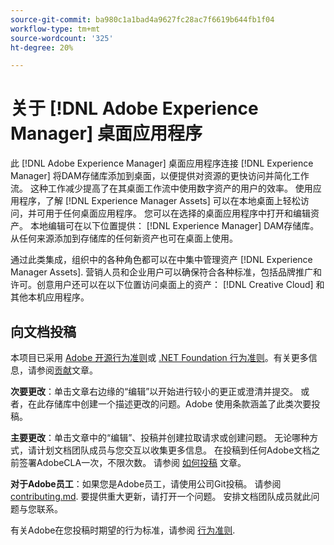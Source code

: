 ```yaml
---
source-git-commit: ba980c1a1bad4a9627fc28ac7f6619b644fb1f04
workflow-type: tm+mt
source-wordcount: '325'
ht-degree: 20%

---
```

# 关于 [!DNL Adobe Experience Manager] 桌面应用程序

此 [!DNL Adobe Experience Manager] 桌面应用程序连接 [!DNL Experience Manager] 将DAM存储库添加到桌面，以便提供对资源的更快访问并简化工作流。 这种工作减少提高了在其桌面工作流中使用数字资产的用户的效率。 使用应用程序，了解 [!DNL Experience Manager Assets] 可以在本地桌面上轻松访问，并可用于任何桌面应用程序。 您可以在选择的桌面应用程序中打开和编辑资产。 本地编辑可在以下位置提供： [!DNL Experience Manager] DAM存储库。 从任何来源添加到存储库的任何新资产也可在桌面上使用。

通过此类集成，组织中的各种角色都可以在中集中管理资产 [!DNL Experience Manager Assets]. 营销人员和企业用户可以确保符合各种标准，包括品牌推广和许可。创意用户还可以在以下位置访问桌面上的资产： [!DNL Creative Cloud] 和其他本机应用程序。

## 向文档投稿

本项目已采用 [Adobe 开源行为准则](code-of-conduct.md)或 [.NET Foundation 行为准则](https://dotnetfoundation.org/about/policies/code-of-conduct)。有关更多信息，请参阅[贡献](contributing.md)文章。

**次要更改**：单击文章右边缘的“编辑”以开始进行较小的更正或澄清并提交。 或者，在此存储库中创建一个描述更改的问题。Adobe 使用条款涵盖了此类次要投稿。

**主要更改**：单击文章中的“编辑”、投稿并创建拉取请求或创建问题。 无论哪种方式，请计划文档团队成员与您交互以收集更多信息。 在投稿到任何Adobe文档之前签署AdobeCLA一次，不限次数。 请参阅 [如何投稿](contributing.md) 文章。

**对于Adobe员工**：如果您是Adobe员工，请使用公司Git投稿。 请参阅 [contributing.md](contributing.md). 要提供重大更新，请打开一个问题。 安排文档团队成员就此问题与您联系。

有关Adobe在您投稿时期望的行为标准，请参阅 [行为准则](code-of-conduct.md).

